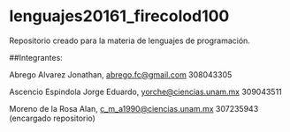 # lenguajes20161_firecolod100
Repositorio creado para la materia de lenguajes de programación. 

##Integrantes:

Abrego Alvarez Jonathan, abrego.fc@gmail.com 308043305

Ascencio Espindola Jorge Eduardo, yorche@ciencias.unam.mx  309043511

Moreno de la Rosa Alan, c_m_a1990@ciencias.unam.mx 307235943 (encargado repositorio)
